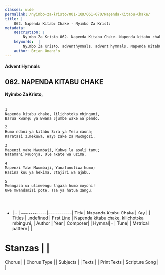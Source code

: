 ```yaml
---
classes: wide
permalink: /nyimbo-za-kristo/001-100/061-070/Napenda-Kitabu-Chake/
title: |
    062. Napenda Kitabu Chake - Nyimbo Za Kristo
metadata:
    description: |
        Nyimbo Za Kristo 062. Napenda Kitabu Chake. Napenda kitabu chake, kilichotoka mbinguni, Barua kwangu ya Bwana Ujumbe wake wa`pendo.  
    keywords:  |
        Nyimbo Za Kristo, adventhymnals, advent hymnals, Napenda Kitabu Chake, Napenda kitabu chake, kilichotoka mbinguni,. 
    author: Brian Onang'o
---
```


#### Advent Hymnals
## 062. NAPENDA KITABU CHAKE
####  Nyimbo Za Kristo,

```txt

1
Napenda kitabu chake, kilichotoka mbinguni,
Barua kwangu ya Bwana Ujumbe wake wa`pendo.

2
Humo ndani ya kitabu Sura ya Yesu naona;
Karatasi zimekuwa, Wayo zake za Mwongozi.

3
Mapenzi yake Mwumbaji, Kubwe la asali tamu;
Natamani kuuonja, Ule mkate wa uzima.

4
Mapenzi Yake Mwumbaji, Yanafunuliwa humo;
Hazina kuu ya hekima, Utajiri wa ajabu.

5
Mwangaza wa ulimwengu Angaza humo moyoni!
Uwe mwandamizi pote, Taa ya hatua zangu.





```

- |   -  |
-------------|------------|
Title | Napenda Kitabu Chake |
Key |  |
Titles | undefined |
First Line | Napenda kitabu chake, kilichotoka mbinguni, |
Author | 
Year | 
Composer| |
Hymnal|  - |
Tune|  |
Metrical pattern | |
# Stanzas |  |
Chorus |  |
Chorus Type |  |
Subjects | |
Texts |  |
Print Texts | 
Scripture Song |  |
    
